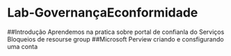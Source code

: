 # Lab-GovernançaEconformidade
 ##Introdução
  Aprendemos na pratica sobre portal de confianla do Serviços 
  Bloqueios de resourse group
  ##Microsoft Perview
  criando e consfigurando uma conta
